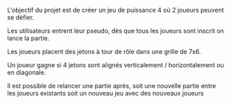 L'objectif du projet est de créer un jeu de puissance 4 où 2 joueurs peuvent se défier.

Les utilisateurs entrent leur pseudo, dès que tous les joueurs sont inscrit on lance la partie.

Les joueurs placent des jetons à tour de rôle dans une grille de 7x6.

Un joueur gagne si 4 jetons sont alignés verticalement / horizontalement ou en diagonale.

Il est possible de relancer une partie après, soit 
une nouvelle partie entre les joueurs existants
soit 
un nouveau jeu avec des nouveaux joueurs
